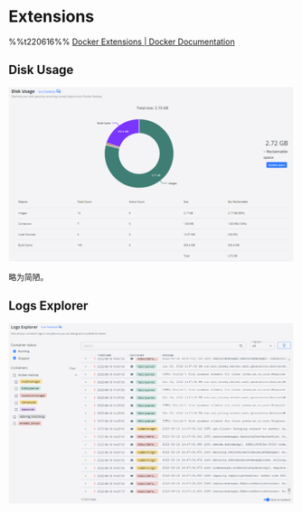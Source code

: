# Extensions
%%t220616%%
[Docker Extensions | Docker Documentation](https://docs.docker.com/desktop/extensions/)

## Disk Usage
![](images/Disk%20Usage.png)

略为简陋。

## Logs Explorer
![](images/Logs%20Explorer.png)
